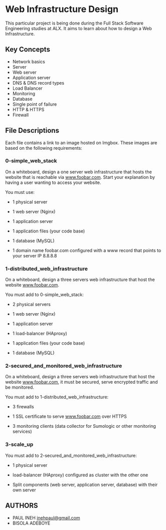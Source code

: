 # Web Infrastructure Design
This particular project is being done during the Full Stack Software Engineering studies at ALX. It aims to learn about how to design a Web Infrastructure.

## Key Concepts
* Network basics
* Server
* Web server
* Application server
* DNS & DNS record types
* Load Balancer
* Monitoring
* Database
* Single point of failure
* HTTP & HTTPS
* Firewall

## File Descriptions
Each file contains a link to an image hosted on Imgbox. These images are based on the following requirements:

### 0-simple_web_stack
On a whiteboard, design a one server web infrastructure that hosts the website that is reachable via www.foobar.com. Start your explanation by having a user wanting to access your website.

You must use:

* 1 physical server

* 1 web server (Nginx)

* 1 application server

* 1 application files (your code base)

* 1 database (MySQL)

* 1 domain name foobar.com configured with a www record that points to your server IP 8.8.8.8

### 1-distributed_web_infrastructure
On a whiteboard, design a three servers web infrastructure that host the website www.foobar.com.

You must add to 0-simple_web_stack:

* 2 physical servers

* 1 web server (Nginx)

* 1 application server

* 1 load-balancer (HAproxy)

* 1 application files (your code base)

* 1 database (MySQL)

### 2-secured_and_monitored_web_infrastructure
On a whiteboard, design a three servers web infrastructure that host the website www.foobar.com, it must be secured, serve encrypted traffic and be monitored.

You must add to 1-distributed_web_infrastructure:

* 3 firewalls

* 1 SSL certificate to serve www.foobar.com over HTTPS

* 3 monitoring clients (data collector for Sumologic or other monitoring services)

### 3-scale_up
You must add to 2-secured_and_monitored_web_infrastructure:

* 1 physical server

* load-balancer (HAproxy) configured as cluster with the other one

* Split components (web server, application server, database) with their own server

## AUTHORS

* PAUL INEH <inehpaul@gmail.com>
* BISOLA ADEBOYE
